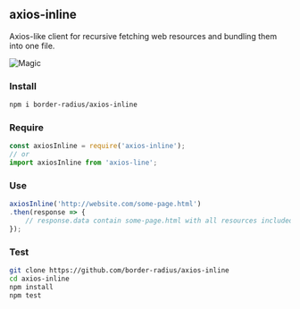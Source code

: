 ## axios-inline

Axios-like client for recursive fetching web resources and bundling them into one file.

![Magic](http://deaddrop.ftp.sh/Ky7SajVRWx_v.jpg)

### Install

```bash
npm i border-radius/axios-inline
```

### Require

```js
const axiosInline = require('axios-inline');
// or
import axiosInline from 'axios-line';
```

### Use

```js
axiosInline('http://website.com/some-page.html')
.then(response => {
    // response.data contain some-page.html with all resources included (images, styles, iframes) in one file
});
```

### Test

```bash
git clone https://github.com/border-radius/axios-inline
cd axios-inline
npm install
npm test
```
